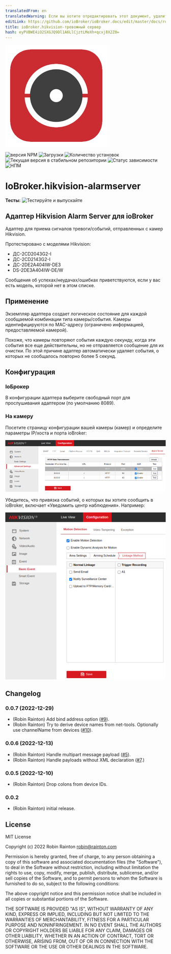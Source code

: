 ```yaml
---
translatedFrom: en
translatedWarning: Если вы хотите отредактировать этот документ, удалите поле «translationFrom», в противном случае этот документ будет снова автоматически переведен
editLink: https://github.com/ioBroker/ioBroker.docs/edit/master/docs/ru/adapterref/iobroker.hikvision-alarmserver/README.md
title: ioBroker.hikvision-тревожный сервер
hash: eyPVBWE4iO2SXGJQ9Dl1A6LlCjztLMeXh+qcxj8X2Z0=
---
```

![Логотип](../../../en/adapterref/iobroker.hikvision-alarmserver/admin/hikvision-alarmserver.png)

![версия NPM](https://img.shields.io/npm/v/iobroker.hikvision-alarmserver.svg)
![Загрузки](https://img.shields.io/npm/dm/iobroker.hikvision-alarmserver.svg)
![Количество установок](https://iobroker.live/badges/hikvision-alarmserver-installed.svg)
![Текущая версия в стабильном репозитории](https://iobroker.live/badges/hikvision-alarmserver-stable.svg)
![Статус зависимости](https://img.shields.io/david/raintonr/iobroker.hikvision-alarmserver.svg)
![НПМ](https://nodei.co/npm/iobroker.hikvision-alarmserver.png?downloads=true)

# IoBroker.hikvision-alarmserver
**Тесты:** ![Тестируйте и выпускайте](https://github.com/iobroker-community-adapters/ioBroker.hikvision-alarmserver/workflows/Test%20and%20Release/badge.svg)

## Адаптер Hikvision Alarm Server для ioBroker
Адаптер для приема сигналов тревоги/событий, отправленных с камер Hikvision.

Протестировано с моделями Hikvision:

- ДС-2CD2043G2-I
- ДС-2CD2143G2-I
- ДС-2DE2A404IW-DE3
- DS-2DE3A404IW-DE/W

Сообщения об успехах/неудачах/ошибках приветствуются, если у вас есть модель, которой нет в этом списке.

## Применение
Экземпляр адаптера создает логическое состояние для каждой сообщаемой комбинации типа камеры/события. Камеры идентифицируются по MAC-адресу (ограничено информацией, предоставляемой камерой).

Похоже, что камеры повторяют события каждую секунду, когда эти события все еще действительны, но не отправляется сообщение для их очистки. По этой причине адаптер автоматически удаляет события, о которых не сообщалось повторно более 5 секунд.

## Конфигурация
### IoБрокер
В конфигурации адаптера выберите свободный порт для прослушивания адаптером (по умолчанию 8089).

### На камеру
Посетите страницу конфигурации вашей камеры (камер) и определите параметры IP/хоста и порта ioBroker:

![Опции сервера тревог](../../../en/adapterref/iobroker.hikvision-alarmserver/docs/images/alarm-server-options.png)

Убедитесь, что привязка событий, о которых вы хотите сообщить в ioBroker, включает «Уведомить центр наблюдения». Например:

![Параметры обнаружения движения](../../../en/adapterref/iobroker.hikvision-alarmserver/docs/images/motion-detection-options.png)

## Changelog

<!--
  Placeholder for the next version (at the beginning of the line):
  ### **WORK IN PROGRESS**
-->
### 0.0.7 (2022-12-29)
-   (Robin Rainton) Add bind address option ([#9](https://github.com/iobroker-community-adapters/ioBroker.hikvision-alarmserver/issues/9)).
-   (Robin Rainton) Try to derive device names from net-tools. Optionally use channelName from devices ([#10](https://github.com/iobroker-community-adapters/ioBroker.hikvision-alarmserver/issues/10)).

### 0.0.6 (2022-12-13)
-   (Robin Rainton) Handle multipart message payload ([#5](https://github.com/iobroker-community-adapters/ioBroker.hikvision-alarmserver/issues/5)).
-   (Robin Rainton) Handle payloads without XML declaration ([#7](https://github.com/iobroker-community-adapters/ioBroker.hikvision-alarmserver/issues/7).)

### 0.0.5 (2022-12-10)
-   (Robin Rainton) Drop colons from device IDs.

### 0.0.2
-   (Robin Rainton) initial release.

## License
MIT License

Copyright (c) 2022 Robin Rainton <robin@rainton.com>

Permission is hereby granted, free of charge, to any person obtaining a copy
of this software and associated documentation files (the "Software"), to deal
in the Software without restriction, including without limitation the rights
to use, copy, modify, merge, publish, distribute, sublicense, and/or sell
copies of the Software, and to permit persons to whom the Software is
furnished to do so, subject to the following conditions:

The above copyright notice and this permission notice shall be included in all
copies or substantial portions of the Software.

THE SOFTWARE IS PROVIDED "AS IS", WITHOUT WARRANTY OF ANY KIND, EXPRESS OR
IMPLIED, INCLUDING BUT NOT LIMITED TO THE WARRANTIES OF MERCHANTABILITY,
FITNESS FOR A PARTICULAR PURPOSE AND NONINFRINGEMENT. IN NO EVENT SHALL THE
AUTHORS OR COPYRIGHT HOLDERS BE LIABLE FOR ANY CLAIM, DAMAGES OR OTHER
LIABILITY, WHETHER IN AN ACTION OF CONTRACT, TORT OR OTHERWISE, ARISING FROM,
OUT OF OR IN CONNECTION WITH THE SOFTWARE OR THE USE OR OTHER DEALINGS IN THE
SOFTWARE.